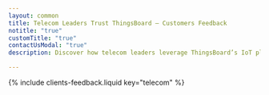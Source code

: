 ```yaml
---
layout: common
title: Telecom Leaders Trust ThingsBoard – Customers Feedback
notitle: "true"
customTitle: "true"
contactUsModal: "true"
description: Discover how telecom leaders leverage ThingsBoard’s IoT platform to power smart connectivity, device management, and LPWAN deployments. Explore real customer feedback.

---
```


{% include clients-feedback.liquid key="telecom" %}
